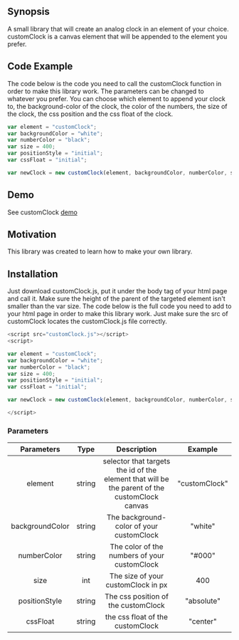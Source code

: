## Synopsis

A small library that will create an analog clock in an element of your choice. customClock is a canvas element that will be appended to the element you prefer.

## Code Example

The code below is the code you need to call the customClock function in order to make this library work. The parameters can be changed to whatever you prefer.
You can choose which element to append your clock to, the background-color of the clock, the color of the numbers, the size of the clock, the css position and the css float of the clock.

```javascript
var element = "customClock";
var backgroundColor = "white";
var numberColor = "black";
var size = 400;
var positionStyle = "initial";
var cssFloat = "initial";

var newClock = new customClock(element, backgroundColor, numberColor, size, positionStyle, cssFloat);
```

## Demo
See customClock [demo](http://athena.fhict.nl/users/i313768/customClock/)

## Motivation

This library was created to learn how to make your own library.

## Installation

Just download customClock.js, put it under the body tag of your html page and call it. Make sure the height of the parent of the targeted element isn't smaller than the var size. 
The code below is the full code you need to add to your html page in order to make this library work. Just make sure the src of customClock locates the customClock.js file correctly.

```javascript
<script src="customClock.js"></script>
<script>

var element = "customClock";
var backgroundColor = "white";
var numberColor = "black";
var size = 400;
var positionStyle = "initial";
var cssFloat = "initial";

var newClock = new customClock(element, backgroundColor, numberColor, size, positionStyle, cssFloat);

</script>
```


### Parameters

| Parameters   		| Type       | Description                                                              				      | Example        |
|:-----------------:|:----------:|:----------------------------------------------------------------------------------------------:|:--------------:|
| element      		| string     | selector that targets the id of the element that will be the parent of the customClock canvas  | "customClock"  |
| backgroundColor   | string     | The background-color of your customClock  					           					 	  | "white"        |
| numberColor   	| string     | The color of the numbers of your customClock  				            				 	  | "#000"         |
| size    			| int        | The size of your customClock in px  							            				 	  | 400            |
| positionStyle     | string     | The css position of the customClock  					                				 	  | "absolute"     |
| cssFloat    		| string     | the css float of the customClock						                    				 	  | "center"       |
